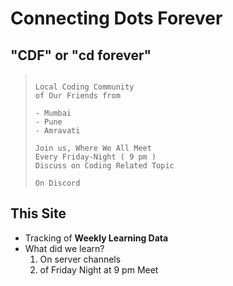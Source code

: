 # Connecting Dots Forever

## "CDF" or "cd forever"

> ```
>
> Local Coding Community
> of Our Friends from
>
> - Mumbai
> - Pune
> - Amravati
>
> Join us, Where We All Meet
> Every Friday-Night ( 9 pm )
> Discuss on Coding Related Topic
>
> On Discord
>
> ```

## This Site

* Tracking of **Weekly Learning Data**
* What did we learn?
  1. On server channels
  2. of Friday Night at 9 pm Meet
